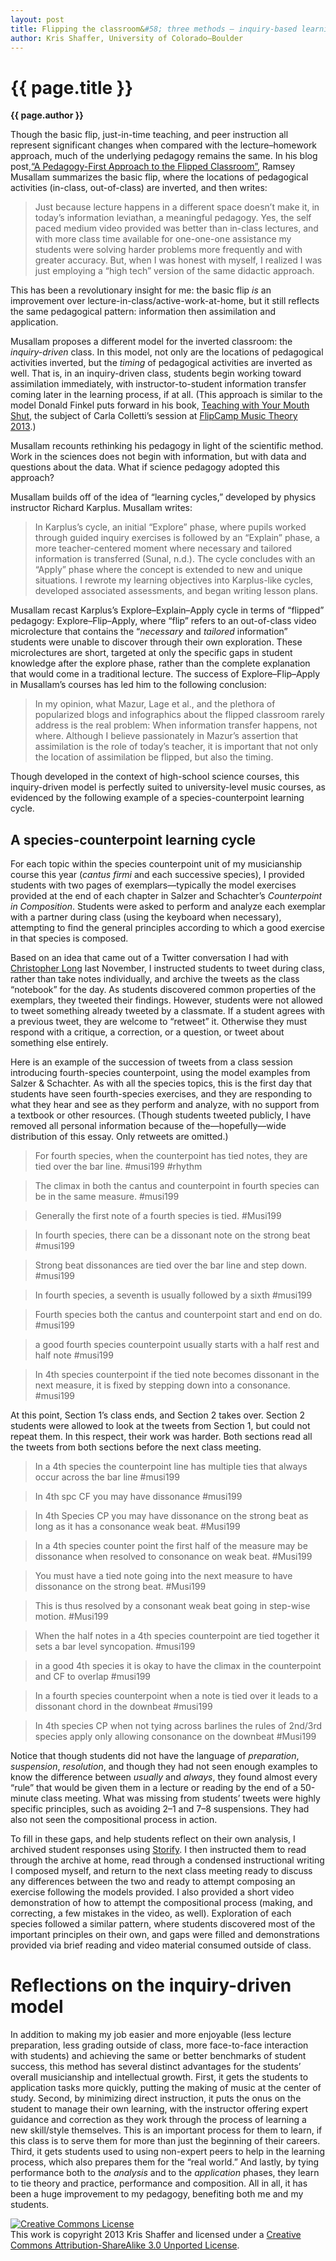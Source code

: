 ```yaml
---
layout: post
title: Flipping the classroom&#58; three methods – inquiry-based learning
author: Kris Shaffer, University of Colorado–Boulder
---
```


{{ page.title }}
================

**{{ page.author }}**

Though the basic flip, just-in-time teaching, and peer instruction all represent significant changes when compared with the lecture–homework approach, much of the underlying pedagogy remains the same. In his blog post,[“A Pedagogy-First Approach to the Flipped Classroom”](http://www.cyclesoflearning.com/9/post/2013/01/a-pedagogy-first-approach-to-the-flipped-classroom.html), Ramsey Musallam summarizes the basic flip, where the locations of pedagogical activities (in-class, out-of-class) are inverted, and then writes:

>Just because lecture happens in a different space doesn’t make it, in today’s information leviathan, a meaningful pedagogy. Yes, the self paced medium video provided was better than in-class lectures, and with more class time available for one-one-one assistance my students were solving harder problems more frequently and with greater accuracy. But, when I was honest with myself, I realized I was just employing a “high tech” version of the same didactic approach.

This has been a revolutionary insight for me: the basic flip *is* an improvement over lecture-in-class/active-work-at-home, but it still reflects the same pedagogical pattern: information then assimilation and application.

Musallam proposes a different model for the inverted classroom: the *inquiry-driven* class. In this model, not only are the locations of pedagogical activities inverted, but the *timing* of pedagogical activities are inverted as well. That is, in an inquiry-driven class, students begin working toward assimilation immediately, with instructor-to-student information transfer coming later in the learning process, if at all. (This approach is similar to the model Donald Finkel puts forward in his book, [Teaching with Your Mouth Shut](http://openlibrary.org/works/OL3493342W/Teaching_with_Your_Mouth_Shut), the subject of Carla Colletti’s session at [FlipCamp Music Theory 2013](http://flipcampmt.wordpress.com).)

Musallam recounts rethinking his pedagogy in light of the scientific method. Work in the sciences does not begin with information, but with data and questions about the data. What if science pedagogy adopted this approach?

Musallam builds off of the idea of “learning cycles,” developed by physics instructor Richard Karplus. Musallam writes:

>In Karplus’s cycle, an initial “Explore” phase, where pupils worked through guided inquiry exercises is followed by an “Explain” phase, a more teacher-centered moment where necessary and tailored information is transferred (Sunal, n.d.). The cycle concludes with an “Apply” phase where the concept is extended to new and unique situations. I rewrote my learning objectives into Karplus-like cycles, developed associated assessments, and began writing lesson plans.

Musallam recast Karplus’s Explore–Explain–Apply cycle in terms of “flipped” pedagogy: Explore–Flip–Apply, where “flip” refers to an out-of-class video microlecture that contains the “*necessary* and *tailored* information” students were unable to discover through their own exploration. These microlectures are short, targeted at only the specific gaps in student knowledge after the explore phase, rather than the complete explanation that would come in a traditional lecture. The success of Explore–Flip–Apply in Musallam’s courses has led him to the following conclusion:

>In my opinion, what Mazur, Lage et al., and the plethora of popularized blogs and infographics about the flipped classroom rarely address is the real problem: When information transfer happens, not where. Although I believe passionately in Mazur’s assertion that assimilation is the role of today’s teacher, it is important that not only the location of assimilation be flipped, but also the timing.

Though developed in the context of high-school science courses, this inquiry-driven model is perfectly suited to university-level music courses, as evidenced by the following example of a species-counterpoint learning cycle.

## A species-counterpoint learning cycle ##

For each topic within the species counterpoint unit of my musicianship course this year (*cantus firmi* and each successive species), I provided students with two pages of exemplars—typically the model exercises provided at the end of each chapter in Salzer and Schachter’s *Counterpoint in Composition*. Students were asked to perform and analyze each exemplar with a partner during class (using the keyboard when necessary), attempting to find the general principles according to which a good exercise in that species is composed.

Based on an idea that came out of a Twitter conversation I had with [Christopher Long](https://twitter.com/cplong) last November, I instructed students to tweet during class, rather than take notes individually, and archive the tweets as the class “notebook” for the day. As students discovered common properties of the exemplars, they tweeted their findings. However, students were not allowed to tweet something already tweeted by a classmate. If a student agrees with a previous tweet, they are welcome to “retweet” it. Otherwise they must respond with a critique, a correction, or a question, or tweet about something else entirely.

Here is an example of the succession of tweets from a class session introducing fourth-species counterpoint, using the model examples from Salzer & Schachter. As with all the species topics, this is the first day that students have seen fourth-species exercises, and they are responding to what they hear and see as they perform and analyze, with no support from a textbook or other resources. (Though students tweeted publicly, I have removed all personal information because of the—hopefully—wide distribution of this essay. Only retweets are omitted.)

>For fourth species, when the counterpoint has tied notes, they are tied over the bar line. \#musi199 \#rhythm

>The climax in both the cantus and counterpoint in fourth species can be in the same measure. \#musi199

>Generally the first note of a fourth species is tied. \#Musi199

>In fourth species, there can be a dissonant note on the strong beat \#musi199

>Strong beat dissonances are tied over the bar line and step down. \#musi199

>In fourth species, a seventh is usually followed by a sixth \#musi199

>Fourth species both the cantus and counterpoint start and end on do. \#musi199

>a good fourth species counterpoint usually starts with a half rest and half note \#musi199

>In 4th species counterpoint if the tied note becomes dissonant in the next measure, it is fixed by stepping down into a consonance. \#musi199

At this point, Section 1’s class ends, and Section 2 takes over. Section 2 students were allowed to look at the tweets from Section 1, but could not repeat them. In this respect, their work was harder. Both sections read all the tweets from both sections before the next class meeting.

>In a 4th species the counterpoint line has multiple ties that always occur across the bar line \#musi199

>In 4th spc CF you may have dissonance \#musi199

>In 4th Species CP you may have dissonance on the strong beat as long as it has a consonance weak beat. \#Musi199

>In a 4th species counter point the first half of the measure may be dissonance when resolved to consonance on weak beat. \#Musi199

>You must have a tied note going into the next measure to have dissonance on the strong beat. \#Musi199

>This is thus resolved by a consonant weak beat going in step-wise motion. \#Musi199

>When the half notes in a 4th species counterpoint are tied together it sets a bar level syncopation. \#musi199

>in a good 4th species it is okay to have the climax in the counterpoint and CF to overlap \#musi199

>In a fourth species counterpoint when a note is tied over it leads to a dissonant chord in the downbeat \#musi199

>In 4th species CP when not tying across barlines the rules of 2nd/3rd species apply only allowing consonance on the downbeat \#Musi199

Notice that though students did not have the language of *preparation*, *suspension*, *resolution*, and though they had not seen enough examples to know the difference between *usually* and *always*, they found almost every “rule” that would be given them in a lecture or reading by the end of a 50-minute class meeting. What was missing from students’ tweets were highly specific principles, such as avoiding 2–1 and 7–8 suspensions. They had also not seen the compositional process in action.

To fill in these gaps, and help students reflect on their own analysis, I archived student responses using [Storify](http://storify.com/). I then instructed them to read through the archive at home, read through a condensed instructional writing I composed myself, and return to the next class meeting ready to discuss any differences between the two and ready to attempt composing an exercise following the models provided. I also provided a short video demonstration of how to attempt the compositional process (making, and correcting, a few mistakes in the video, as well). Exploration of each species followed a similar pattern, where students discovered most of the important principles on their own, and gaps were filled and demonstrations provided via brief reading and video material consumed outside of class.

Reflections on the inquiry-driven model
================

In addition to making my job easier and more enjoyable (less lecture preparation, less grading outside of class, more face-to-face interaction with students) and achieving the same or better benchmarks of student success, this method has several distinct advantages for the students’ overall musicianship and intellectual growth. First, it gets the students to application tasks more quickly, putting the making of music at the center of study. Second, by minimizing direct instruction, it puts the onus on the student to manage their own learning, with the instructor offering expert guidance and correction as they work through the process of learning a new skill/style themselves. This is an important process for them to learn, if this class is to serve them for more than just the beginning of their careers. Third, it gets students used to using non-expert peers to help in the learning process, which also prepares them for the “real world.” And lastly, by tying performance both to the *analysis* and to the *application* phases, they learn to tie theory and practice, performance and composition. All in all, it has been a huge improvement to my pedagogy, benefiting both me and my students.

<a rel="license" href="http://creativecommons.org/licenses/by-sa/3.0/"><img alt="Creative Commons License" style="border-width:0" src="http://i.creativecommons.org/l/by-sa/3.0/88x31.png" /></a><br />This work is copyright 2013 Kris Shaffer and licensed under a <a rel="license" href="http://creativecommons.org/licenses/by-sa/3.0/">Creative Commons Attribution-ShareAlike 3.0 Unported License</a>.

